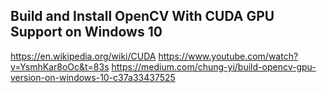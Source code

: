 ## Build and Install OpenCV With CUDA GPU Support on Windows 10
https://en.wikipedia.org/wiki/CUDA
https://www.youtube.com/watch?v=YsmhKar8oOc&t=83s
https://medium.com/chung-yi/build-opencv-gpu-version-on-windows-10-c37a33437525
